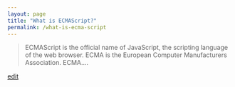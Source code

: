 ```yaml
---
layout: page
title: "What is ECMAScript?"
permalink: /what-is-ecma-script
---
```


> ECMAScript is the official name of JavaScript, the scripting language of the web browser. ECMA is the European Computer Manufacturers Association. ECMA....

<p class="edit-term"><a href="https://github.com/and-digital/tech-definitions/blob/master/definitions/front-end/ecma-script.md">edit</a></p>
